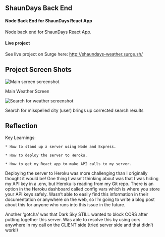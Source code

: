 ## ShaunDays Back End

#### Node Back End for ShaunDays React App

Node back end for ShaunDays React App.

#### Live project

See live project on Surge here: http://shaundays-weather.surge.sh/

## Project Screen Shots
![Main screen screenshot](./public/screenshot1.png?raw=true "Main Screen")

Main Weather Screen

![Search for weather screenshot](./public/screenshot2.png?raw=true "Search for misspelled city")

Search for misspelled city (user) brings up corrected search results

## Reflection

Key Learnings:

    * How to stand up a server using Node and Express.
 
    * How to deploy the server to Heroku.

    * How to get my React app to make API calls to my server.

Deploying the server to Heroku was more challenging than I originally thought it would be!  One thing I wasn’t thinking about was that I was hiding my API key in a .env, but Heroku is reading from my Git repo.  There is an option in the Heroku dashboard called config vars which is where you store your API keys safely.  Wasn’t able to easily find this information in their documentation or anywhere on the web, so I’m going to write a blog post about this for anyone who runs into this issue in the future.

Another ‘gotcha’ was that Dark Sky STILL wanted to block CORS after putting together this server.   Was able to resolve this by using cors anywhere in my call on the CLIENT side (tried server side and that didn’t work!)